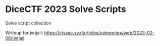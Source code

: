 # DiceCTF 2023 Solve Scripts
Solve script collection

Writeup for jwtjail:
https://irissec.xyz/articles/categories/web/2023-02-06/jwtjail
